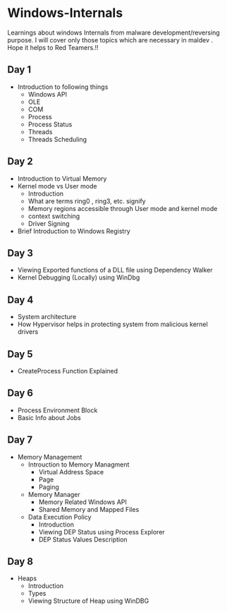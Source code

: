 # Windows-Internals
Learnings about windows Internals from malware development/reversing purpose. 
I will cover only those topics which are necessary in maldev . Hope it helps to Red Teamers.!!

## Day 1
- Introduction to following things
  - Windows API
  - OLE
  - COM
  - Process
  - Process Status
  - Threads
  - Threads Scheduling
 
## Day 2
- Introduction to Virtual Memory
- Kernel mode vs User mode
  - Introduction
  - What are terms ring0 , ring3, etc. signify
  - Memory regions accessible through User mode and kernel mode
  - context switching
  - Driver Signing
- Brief Introduction to Windows Registry

## Day 3
- Viewing Exported functions of a DLL file using Dependency Walker
- Kernel Debugging (Locally) using WinDbg

## Day 4
- System architecture
- How Hypervisor helps in protecting system from malicious kernel drivers

## Day 5
- CreateProcess Function Explained

## Day 6
- Process Environment Block
- Basic Info about Jobs

## Day 7
- Memory Management
  - Introuction to Memory Managment
    - Virtual Address Space
    - Page
    - Paging
  - Memory Manager
    - Memory Related Windows API
    - Shared Memory and Mapped Files
  - Data Execution Policy
    - Introduction
    - Viewing DEP Status using Process Explorer
    - DEP Status Values Description
## Day 8
- Heaps
  - Introduction
  - Types
  - Viewing Structure of Heap using WinDBG
